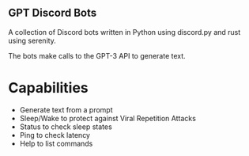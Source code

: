 ## GPT Discord Bots

A collection of Discord bots written in Python using discord.py and rust using serenity.

The bots make calls to the GPT-3 API to generate text.

# Capabilities
- Generate text from a prompt
- Sleep/Wake to protect against Viral Repetition Attacks
- Status to check sleep states
- Ping to check latency
- Help to list commands